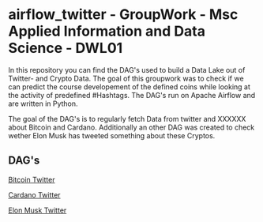 # airflow_twitter - GroupWork - Msc Applied Information and Data Science - DWL01

In this repository you can find the DAG's used to build a Data Lake out of Twitter- and Crypto Data. The goal of this groupwork was to check if we can predict the course developement of the defined coins while looking at the activity of predefined #Hashtags. The DAG's run on Apache Airflow and are written in Python.

The goal of the DAG's is to regularly fetch Data from twitter and XXXXXX about Bitcoin and Cardano. Additionally an other DAG was created to check wether Elon Musk has tweeted something about these Cryptos.

## DAG's

[Bitcoin Twitter](https://github.com/SandroSuter92/airflow_twitter/blob/master/project/dags/BTC_dag.py)

[Cardano Twitter](https://github.com/SandroSuter92/airflow_twitter/blob/master/project/dags/ADA_dag.py)

[Elon Musk Twitter](https://github.com/SandroSuter92/airflow_twitter/blob/master/project/dags/Musk_dag.py)
